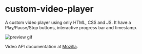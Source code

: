 # custom-video-player
A custom video player using only HTML, CSS and JS. It have a Play/Pause/Stop buttons, interactive progress bar and timestamp.

![preview gif](https://github.com/kaiopomini/custom-video-player/blob/master/img/preview.gif)

Video API documentation at [Mozilla](https://developer.mozilla.org/en-US/docs/Learn/JavaScript/Client-side_web_APIs/Video_and_audio_APIs).